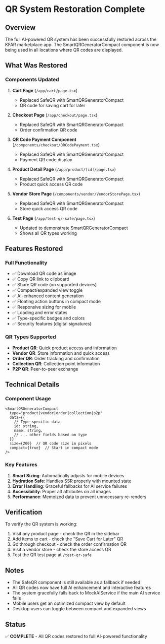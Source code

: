 # QR System Restoration Complete

## Overview
The full AI-powered QR system has been successfully restored across the KFAR marketplace app. The SmartQRGeneratorCompact component is now being used in all locations where QR codes are displayed.

## What Was Restored

### Components Updated
1. **Cart Page** (`/app/cart/page.tsx`)
   - Replaced SafeQR with SmartQRGeneratorCompact
   - QR code for saving cart for later

2. **Checkout Page** (`/app/checkout/page.tsx`)
   - Replaced SafeQR with SmartQRGeneratorCompact
   - Order confirmation QR code

3. **QR Code Payment Component** (`/components/checkout/QRCodePayment.tsx`)
   - Replaced SafeQR with SmartQRGeneratorCompact
   - Payment QR code display

4. **Product Detail Page** (`/app/product/[id]/page.tsx`)
   - Replaced SafeQR with SmartQRGeneratorCompact
   - Product quick access QR code

5. **Vendor Store Page** (`/components/vendor/VendorStorePage.tsx`)
   - Replaced SafeQR with SmartQRGeneratorCompact
   - Store quick access QR code

6. **Test Page** (`/app/test-qr-safe/page.tsx`)
   - Updated to demonstrate SmartQRGeneratorCompact
   - Shows all QR types working

## Features Restored

### Full Functionality
- ✅ Download QR code as image
- ✅ Copy QR link to clipboard
- ✅ Share QR code (on supported devices)
- ✅ Compact/expanded view toggle
- ✅ AI-enhanced content generation
- ✅ Floating action buttons in compact mode
- ✅ Responsive sizing for mobile
- ✅ Loading and error states
- ✅ Type-specific badges and colors
- ✅ Security features (digital signatures)

### QR Types Supported
- **Product QR**: Quick product access and information
- **Vendor QR**: Store information and quick access
- **Order QR**: Order tracking and confirmation
- **Collection QR**: Collection point information
- **P2P QR**: Peer-to-peer exchange

## Technical Details

### Component Usage
```tsx
<SmartQRGeneratorCompact
  type="product|vendor|order|collection|p2p"
  data={{
    // Type-specific data
    id: string,
    name: string,
    // ... other fields based on type
  }}
  size={200}  // QR code size in pixels
  compact={true}  // Start in compact mode
/>
```

### Key Features
1. **Smart Sizing**: Automatically adjusts for mobile devices
2. **Hydration Safe**: Handles SSR properly with mounted state
3. **Error Handling**: Graceful fallbacks for AI service failures
4. **Accessibility**: Proper alt attributes on all images
5. **Performance**: Memoized data to prevent unnecessary re-renders

## Verification

To verify the QR system is working:
1. Visit any product page - check the QR in the sidebar
2. Add items to cart - check the "Save Cart for Later" QR
3. Go through checkout - check the order confirmation QR
4. Visit a vendor store - check the store access QR
5. Test the QR test page at `/test-qr-safe`

## Notes

- The SafeQR component is still available as a fallback if needed
- All QR codes now have full AI enhancement and interactive features
- The system gracefully falls back to MockAIService if the main AI service fails
- Mobile users get an optimized compact view by default
- Desktop users can toggle between compact and expanded views

## Status
✅ **COMPLETE** - All QR codes restored to full AI-powered functionality